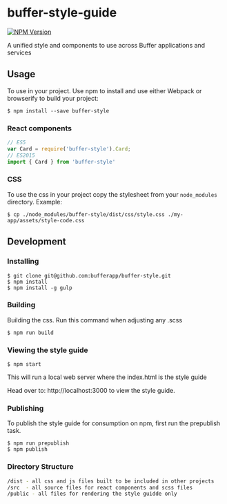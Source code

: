 # buffer-style-guide

[![NPM Version](https://img.shields.io/npm/v/buffer-style.svg)](https://www.npmjs.com/package/buffer-style)

A unified style and components to use across Buffer applications and services

## Usage

To use in your project. Use npm to install and use either Webpack or browserify
to build your project:

```
$ npm install --save buffer-style
```

### React components

```javascript
// ES5
var Card = require('buffer-style').Card;
// ES2015
import { Card } from 'buffer-style'
```

### CSS

To use the css in your project copy the stylesheet from your `node_modules`
directory. Example:

```
$ cp ./node_modules/buffer-style/dist/css/style.css ./my-app/assets/style-code.css
```


## Development

### Installing

```
$ git clone git@github.com:bufferapp/buffer-style.git
$ npm install
$ npm install -g gulp
```

### Building
Building the css.  Run this command when adjusting any .scss
```
$ npm run build
```

### Viewing the style guide
```
$ npm start
```
This will run a local web server where the index.html is the style guide

Head over to: http://localhost:3000 to view the style guide.  

### Publishing

To publish the style guide for consumption on npm, first run the prepublish task.

```
$ npm run prepublish
$ npm publish
```

### Directory Structure
```bash
/dist - all css and js files built to be included in other projects
/src  - all source files for react components and scss files
/public - all files for rendering the style guidde only
```
